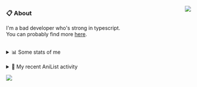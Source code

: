 <a href="https://discord.com/users/338718840873811979"><img align="right" src="https://lanyard-profile-readme.vercel.app/api/338718840873811979?bg=00000000" /></a>

### 📋 About

I'm a bad developer who's strong in typescript. \
You can probably find more [here](https://pxseu.com/about).
<!--
### 🦊Fox

![](https://pxseu.loves.moe/2ELJv3at3.gif)

### 📱 Contact

[🌐 website](https://www.pxseu.com) \
[📧 email](mailto:contact.pxseu@gmail.com)
-->

<br />

<details>
  <summary>📊 Some stats of me</summary>
  
![My github stats!](https://github-readme-stats.vercel.app/api?username=pxseu&show_icons=true&custom_title=My%20Github%20Stats:&line_height=33&include_all_commits=true&bg_color=00000000&title_color=00CCAA&text_color=dddddd&hide_border=true&hide_title=true) \
![My top langauges](https://github-readme-stats.vercel.app/api/top-langs?username=pxseu&show_icons=true&layout=compact&card_width=645&bg_color=00000000&title_color=00CCAA&text_color=dddddd&hide_border=true&hide_title=true) 
</details>

<br />

<details>
  <summary>🌸 My recent AniList activity</summary>
  
<!-- ANILIST_ACTIVITY:start -->

-   📺 Watched episode 22 of [Tokyo Revengers](https://anilist.co/anime/120120) (21:51, 04 September 2021)
-   📺 Watched episode 5 of [The Great Jahy Will Not Be Defeated!](https://anilist.co/anime/132456) (21:50, 04 September 2021)
-   📖 Read chapter 35 of [My Dress-Up Darling](https://anilist.co/manga/101583) (12:23, 02 September 2021)
-   📺 Watched episode 4 of [The Great Jahy Will Not Be Defeated!](https://anilist.co/anime/132456) (17:01, 01 September 2021)
-   📺 Watched episode 9 of [Miss Kobayashi's Dragon Maid S](https://anilist.co/anime/107717) (17:00, 01 September 2021)

<!-- ANILIST_ACTIVITY:end -->
</details>



![](https://komarev.com/ghpvc/?username=pxseu&color=ff69b4)


